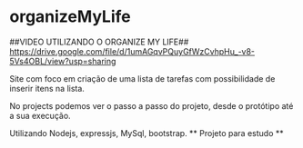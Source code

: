 # organizeMyLife


##VIDEO UTILIZANDO O ORGANIZE MY LIFE##
https://drive.google.com/file/d/1umAGqvPQuyGfWzCvhpHu_-v8-5Vs4OBL/view?usp=sharing

Site com foco em criação de uma lista de tarefas com possibilidade de inserir itens na lista. 

No projects podemos ver o passo a passo do projeto, desde o protótipo até a sua execução. 

Utilizando Nodejs, expressjs, MySql, bootstrap. 
 ** Projeto para estudo **

